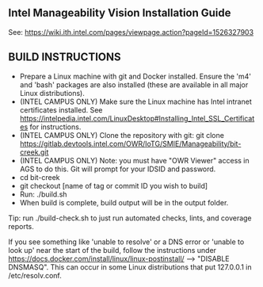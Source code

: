 ## Intel Manageability Vision Installation Guide

See: https://wiki.ith.intel.com/pages/viewpage.action?pageId=1526327903

## BUILD INSTRUCTIONS

- Prepare a Linux machine with git and Docker installed.  Ensure the 'm4' and 'bash' packages are also installed (these are available in all major Linux distributions).
- (INTEL CAMPUS ONLY) Make sure the Linux machine has Intel intranet certificates installed. See https://intelpedia.intel.com/LinuxDesktop#Installing_Intel_SSL_Certificates for instructions.
- (INTEL CAMPUS ONLY) Clone the repository with git: git clone https://gitlab.devtools.intel.com/OWR/IoTG/SMIE/Manageability/bit-creek.git
- (INTEL CAMPUS ONLY) Note: you must have "OWR Viewer" access in AGS to do this. Git will prompt for your IDSID and password.
- cd bit-creek
- git checkout [name of tag or commit ID you wish to build]
- Run: ./build.sh
- When build is complete, build output will be in the output folder.

Tip: run ./build-check.sh to just run automated checks, lints, and coverage reports.

If you see something like 'unable to resolve' or a DNS error or 'unable to look up' near the start of the build, follow the instructions under https://docs.docker.com/install/linux/linux-postinstall/ --> "DISABLE DNSMASQ".  This can occur in some Linux distributions that put 127.0.0.1 in /etc/resolv.conf.
